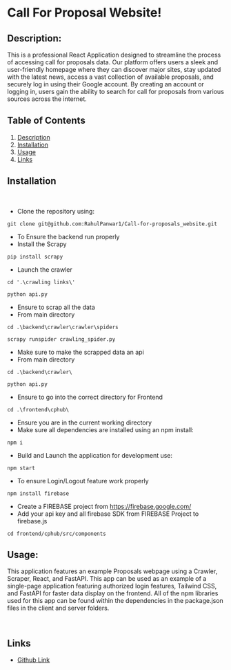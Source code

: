 # Call For Proposal Website!

## Description:

This is a professional React Application designed to streamline the process of accessing call for proposals data. Our platform offers users a sleek and user-friendly homepage where they can discover major sites, stay updated with the latest news, access a vast collection of available proposals, and securely log in using their Google account. By creating an account or logging in, users gain the ability to search for call for proposals from various sources across the internet.

## Table of Contents

1. [ Description ](#description)
2. [ Installation ](#installation)
3. [ Usage ](#usage)
4. [ Links ](#links)

## Installation
<br>

- Clone the repository using:

```
git clone git@github.com:RahulPanwar1/Call-for-proposals_website.git
```

- To Ensure the backend run properly
- Install the Scrapy

```
pip install scrapy
```

- Launch the crawler 

```
cd '.\crawling links\'
```
```
python api.py
```

- Ensure to scrap all the data
- From main directory

```
cd .\backend\crawler\crawler\spiders
```
```
scrapy runspider crawling_spider.py
```

- Make sure to make the scrapped data an api
- From main directory

```
cd .\backend\crawler\  
```
```
python api.py
```

- Ensure to go into the correct directory for Frontend

```
cd .\frontend\cphub\
```


- Ensure you are in the current working directory
- Make sure all dependencies are installed using an npm install:

```
npm i
```

- Build and Launch the application for development use:

```
npm start
```

- To ensure Login/Logout feature work properly

```
npm install firebase
```

- Create a FIREBASE project from https://firebase.google.com/
- Add your api key and all firebase SDK from FIREBASE Project to firebase.js
```
cd frontend/cphub/src/components
```

## Usage:

This application features an example Proposals webpage using a Crawler, Scraper, React, and FastAPI. This app can be used as an example of a single-page application featuring authorized login features, Tailwind CSS, and FastAPI for faster data display on the frontend. All of the npm libraries used for this app can be found within the dependencies in the package.json files in the client and server folders.


<br>

## Links

- [Github Link](https://github.com/RahulPanwar1/Call-for-proposals_website)
